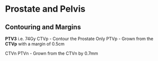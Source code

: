 # Prostate and Pelvis

## Contouring and Margins

**PTV3** i.e. 74Gy
CTVp - Contour the Prostate Only
PTVp - Grown from the **CTVp** with a margin of 0.5cm


CTVn
PTVn - Grown from the CTVn by 0.7mm
